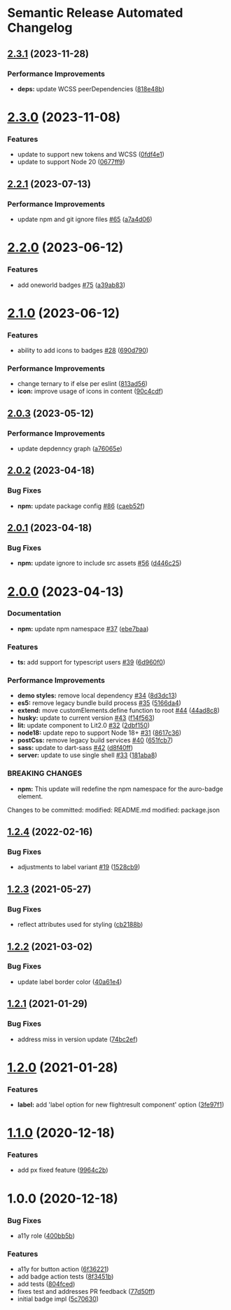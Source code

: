 # Semantic Release Automated Changelog

## [2.3.1](https://github.com/AlaskaAirlines/auro-badge/compare/v2.3.0...v2.3.1) (2023-11-28)


### Performance Improvements

* **deps:** update WCSS peerDependencies ([818e48b](https://github.com/AlaskaAirlines/auro-badge/commit/818e48b38c26c99d6b2229ccc1a4ab7ea6ad1e5b))

# [2.3.0](https://github.com/AlaskaAirlines/auro-badge/compare/v2.2.1...v2.3.0) (2023-11-08)


### Features

* update to support new tokens and WCSS ([0fdf4e1](https://github.com/AlaskaAirlines/auro-badge/commit/0fdf4e1eea4f5f3158606f623a381bd5eed4fdfe))
* update to support Node 20 ([0677ff9](https://github.com/AlaskaAirlines/auro-badge/commit/0677ff9046a626356d79a41f93a6409177aedcfd))

## [2.2.1](https://github.com/AlaskaAirlines/auro-badge/compare/v2.2.0...v2.2.1) (2023-07-13)


### Performance Improvements

* update npm and git ignore files [#65](https://github.com/AlaskaAirlines/auro-badge/issues/65) ([a7a4d06](https://github.com/AlaskaAirlines/auro-badge/commit/a7a4d06543188195ae786c7cce4b8f9525e66500))

# [2.2.0](https://github.com/AlaskaAirlines/auro-badge/compare/v2.1.0...v2.2.0) (2023-06-12)


### Features

* add oneworld badges [#75](https://github.com/AlaskaAirlines/auro-badge/issues/75) ([a39ab83](https://github.com/AlaskaAirlines/auro-badge/commit/a39ab83b1b246e5a6ef2262a277cbc4f757072fd))

# [2.1.0](https://github.com/AlaskaAirlines/auro-badge/compare/v2.0.3...v2.1.0) (2023-06-12)


### Features

* ability to add icons to badges [#28](https://github.com/AlaskaAirlines/auro-badge/issues/28) ([690d790](https://github.com/AlaskaAirlines/auro-badge/commit/690d79013244e8f1a674f2aa0170294f50eb6a2c))


### Performance Improvements

* change ternary to if else per eslint ([813ad56](https://github.com/AlaskaAirlines/auro-badge/commit/813ad566e9b2479be1942640f20ddda6d71c981a))
* **icon:** improve usage of icons in content ([90c4cdf](https://github.com/AlaskaAirlines/auro-badge/commit/90c4cdf09c01acae46c98eb5cbd122b961192d33))

## [2.0.3](https://github.com/AlaskaAirlines/auro-badge/compare/v2.0.2...v2.0.3) (2023-05-12)


### Performance Improvements

* update depdenncy graph ([a76065e](https://github.com/AlaskaAirlines/auro-badge/commit/a76065ebdc7463dabde3d49adb602c0969091be0))

## [2.0.2](https://github.com/AlaskaAirlines/auro-badge/compare/v2.0.1...v2.0.2) (2023-04-18)


### Bug Fixes

* **npm:** update package config [#86](https://github.com/AlaskaAirlines/auro-badge/issues/86) ([caeb52f](https://github.com/AlaskaAirlines/auro-badge/commit/caeb52f7a8b59793cfac22cae1883bd7eb8f658a))

## [2.0.1](https://github.com/AlaskaAirlines/auro-badge/compare/v2.0.0...v2.0.1) (2023-04-18)


### Bug Fixes

* **npm:** update ignore to include src assets [#56](https://github.com/AlaskaAirlines/auro-badge/issues/56) ([d446c25](https://github.com/AlaskaAirlines/auro-badge/commit/d446c25a90f1093aaf6a7e72d196e80200f8c4ac))

# [2.0.0](https://github.com/AlaskaAirlines/auro-badge/compare/v1.2.4...v2.0.0) (2023-04-13)


### Documentation

* **npm:** update npm namespace [#37](https://github.com/AlaskaAirlines/auro-badge/issues/37) ([ebe7baa](https://github.com/AlaskaAirlines/auro-badge/commit/ebe7baa030903dc0a82b52faba2a1d2e8fd71b14))


### Features

* **ts:** add support for typescript users [#39](https://github.com/AlaskaAirlines/auro-badge/issues/39) ([6d960f0](https://github.com/AlaskaAirlines/auro-badge/commit/6d960f024e9c5227653b1a79332c142889f31623))


### Performance Improvements

* **demo styles:** remove local dependency [#34](https://github.com/AlaskaAirlines/auro-badge/issues/34) ([8d3dc13](https://github.com/AlaskaAirlines/auro-badge/commit/8d3dc139af200d6e11618db21b04cddcf36df1d3))
* **es5:** remove legacy bundle build process [#35](https://github.com/AlaskaAirlines/auro-badge/issues/35) ([5166da4](https://github.com/AlaskaAirlines/auro-badge/commit/5166da4e5046fda301b8a52dc8eba329b43ef0b9))
* **extend:** move customElements.define function to root [#44](https://github.com/AlaskaAirlines/auro-badge/issues/44) ([44ad8c8](https://github.com/AlaskaAirlines/auro-badge/commit/44ad8c86715e525590eeba7b73179f6f7589898c))
* **husky:** update to current version [#43](https://github.com/AlaskaAirlines/auro-badge/issues/43) ([f14f563](https://github.com/AlaskaAirlines/auro-badge/commit/f14f563fe871aac20b411c735343ebe32dfd6c35))
* **lit:** update component to Lit2.0 [#32](https://github.com/AlaskaAirlines/auro-badge/issues/32) ([2dbf150](https://github.com/AlaskaAirlines/auro-badge/commit/2dbf15073be19ba40f79649abdef4d72caae21b8))
* **node18:** update repo to support Node 18+ [#31](https://github.com/AlaskaAirlines/auro-badge/issues/31) ([8617c36](https://github.com/AlaskaAirlines/auro-badge/commit/8617c36d0867314bdf7ef1ea0183d41b2bb5ea64))
* **postCss:** remove legacy build services [#40](https://github.com/AlaskaAirlines/auro-badge/issues/40) ([651fcb7](https://github.com/AlaskaAirlines/auro-badge/commit/651fcb796725e4096562c5c99bf12f12da2d7817))
* **sass:** update to dart-sass [#42](https://github.com/AlaskaAirlines/auro-badge/issues/42) ([d8f40ff](https://github.com/AlaskaAirlines/auro-badge/commit/d8f40ffb8196e73ceff63d4d45ccc7e15fbd1087))
* **server:** update to use single shell [#33](https://github.com/AlaskaAirlines/auro-badge/issues/33) ([181aba8](https://github.com/AlaskaAirlines/auro-badge/commit/181aba8a283174b25abf65d7699b305f962b5efe))


### BREAKING CHANGES

* **npm:** This update will redefine the npm namespace
for the auro-badge element.

Changes to be committed:
modified:   README.md
modified:   package.json

## [1.2.4](https://github.com/AlaskaAirlines/auro-badge/compare/v1.2.3...v1.2.4) (2022-02-16)


### Bug Fixes

* adjustments to label variant [#19](https://github.com/AlaskaAirlines/auro-badge/issues/19) ([1528cb9](https://github.com/AlaskaAirlines/auro-badge/commit/1528cb9490bafdba4055a830e7576daf99df4759))

## [1.2.3](https://github.com/AlaskaAirlines/auro-badge/compare/v1.2.2...v1.2.3) (2021-05-27)


### Bug Fixes

* reflect attributes used for styling ([cb2188b](https://github.com/AlaskaAirlines/auro-badge/commit/cb2188bf9b34b32028f214395d65e241447393a5))

## [1.2.2](https://github.com/AlaskaAirlines/auro-badge/compare/v1.2.1...v1.2.2) (2021-03-02)


### Bug Fixes

* update label border color ([40a61e4](https://github.com/AlaskaAirlines/auro-badge/commit/40a61e4ebe69fa2e729da530b173becff190524f))

## [1.2.1](https://github.com/AlaskaAirlines/auro-badge/compare/v1.2.0...v1.2.1) (2021-01-29)


### Bug Fixes

* address miss in version update ([74bc2ef](https://github.com/AlaskaAirlines/auro-badge/commit/74bc2ef2f5b09ea015468f3dfb0e3b247b7b3689))

# [1.2.0](https://github.com/AlaskaAirlines/auro-badge/compare/v1.1.0...v1.2.0) (2021-01-28)


### Features

* **label:** add 'label option for new flightresult component' option ([3fe97f1](https://github.com/AlaskaAirlines/auro-badge/commit/3fe97f1b1ffde6371b3619dec5644e48566ecbb0))

# [1.1.0](https://github.com/AlaskaAirlines/auro-badge/compare/v1.0.0...v1.1.0) (2020-12-18)


### Features

* add px fixed feature ([9964c2b](https://github.com/AlaskaAirlines/auro-badge/commit/9964c2b54a6f555a9729f0b09686772876683d0a))

# 1.0.0 (2020-12-18)


### Bug Fixes

* a11y role ([400bb5b](https://github.com/AlaskaAirlines/auro-badge/commit/400bb5bc0ed87af10190baef4b294baee091b6b9))


### Features

* a11y for button action ([6f36221](https://github.com/AlaskaAirlines/auro-badge/commit/6f36221ccaf91a61ebefbc5c008b1cb8bcc7fa79))
* add badge action tests ([8f3451b](https://github.com/AlaskaAirlines/auro-badge/commit/8f3451ba9ca191442c573a9b24b54d2071a69b3d))
* add tests ([804fced](https://github.com/AlaskaAirlines/auro-badge/commit/804fced593bf0eea847f164db2921db038bdaf11))
* fixes test and addresses PR feedback ([77d50ff](https://github.com/AlaskaAirlines/auro-badge/commit/77d50ffb2958dccc79962780efb75e8ddab68a3a))
* initial badge impl ([5c70630](https://github.com/AlaskaAirlines/auro-badge/commit/5c7063050873d3344d64fddf9fd7212e10f36a33))
